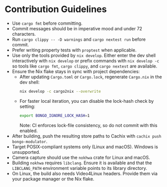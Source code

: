 # Contribution Guidelines

- Use `cargo fmt` before committing.
- Commit messages should be in imperative mood and under 72 characters.
- Run `cargo clippy -- -D warnings` and `cargo nextest run` before commit.
- Prefer writing property tests with `proptest` when applicable.
- Use only the tools provided by `nix develop`. Either enter the dev shell
  interactively with `nix develop` or prefix commands with `nix develop -c` so
  tools like `cargo fmt`, `cargo clippy`, and `cargo nextest` are available.
- Ensure the Nix flake stays in sync with project dependencies:
  - After updating `Cargo.toml` or `Cargo.lock`, regenerate `Cargo.nix` in the dev shell:
    ```bash
    nix develop -c cargo2nix --overwrite
    ```
  - For faster local iteration, you can disable the lock-hash check by setting:
    ```bash
    export BONGO_IGNORE_LOCK_HASH=1
    ```
    Note: CI enforces lock-file consistency, so do not commit with this enabled.
- After building, push the resulting store paths to Cachix with
  `cachix push bongo-modulator`.
- Target POSIX-compliant systems only (Linux and macOS). Windows is unsupported.
- Camera capture should use the `nokhwa` crate for Linux and macOS.
- Building `nokhwa` requires `libclang`. Ensure it is available and that the
  `LIBCLANG_PATH` environment variable points to its library directory.
- On Linux, the build also needs Video4Linux headers. Provide them via your
  package manager or the Nix flake.

